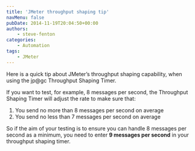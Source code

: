 ```yaml
---
title: 'JMeter throughput shaping tip'
navMenu: false
pubDate: 2014-11-19T20:04:50+00:00
authors:
    - steve-fenton
categories:
    - Automation
tags:
    - JMeter
---
```


Here is a quick tip about JMeter’s throughput shaping capability, when using the jp@gc Throughput Shaping Timer.

If you want to test, for example, 8 messages per second, the Throughput Shaping Timer will adjust the rate to make sure that:

1. You send no more than 8 messages per second on average
2. You send no less than 7 messages per second on average

So if the aim of your testing is to ensure you can handle 8 messages per second as a minimum, you need to enter **9 messages per second** in your throughput shaping timer.